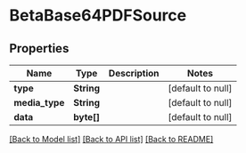 # BetaBase64PDFSource
## Properties

| Name | Type | Description | Notes |
|------------ | ------------- | ------------- | -------------|
| **type** | **String** |  | [default to null] |
| **media\_type** | **String** |  | [default to null] |
| **data** | **byte[]** |  | [default to null] |

[[Back to Model list]](../README.md#documentation-for-models) [[Back to API list]](../README.md#documentation-for-api-endpoints) [[Back to README]](../README.md)

